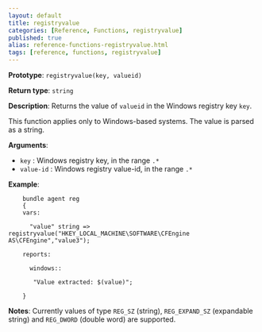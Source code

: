 ```yaml
---
layout: default
title: registryvalue
categories: [Reference, Functions, registryvalue]
published: true
alias: reference-functions-registryvalue.html
tags: [reference, functions, registryvalue]
---
```


**Prototype**: `registryvalue(key, valueid)`

**Return type**: `string`

**Description**: Returns the value of `valueid` in the Windows registry key 
`key`.

This function applies only to Windows-based systems. The value is parsed as a 
string.

**Arguments**:

* `key` : Windows registry key, in the range `.*`
* `value-id` : Windows registry value-id, in the range `.*`

**Example**:

```cf3
    bundle agent reg
    {
    vars:

      "value" string => registryvalue("HKEY_LOCAL_MACHINE\SOFTWARE\CFEngine AS\CFEngine","value3");

    reports:

      windows::

       "Value extracted: $(value)";

    }
```

**Notes**: Currently values of type `REG_SZ` (string), `REG_EXPAND_SZ` 
(expandable string) and `REG_DWORD` (double word) are supported.
